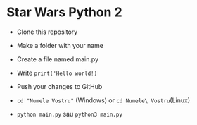 # Star Wars Python 2

* Clone this repository

* Make a folder with your name

* Create a file named main.py

* Write ```print('Hello world!)```

* Push your changes to GitHub

* ```cd "Numele Vostru"``` (Windows) or ```cd Numele\ Vostru```(Linux)

* ```python main.py``` sau ```python3 main.py```
